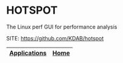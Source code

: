 # HOTSPOT
 
 The Linux perf GUI for performance analysis
 
 SITE: https://github.com/KDAB/hotspot

 | [Applications](https://portable-linux-apps.github.io/apps.html) | [Home](https://portable-linux-apps.github.io)
 | --- | --- |
